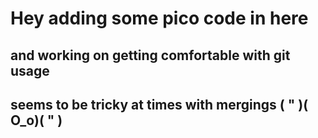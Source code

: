 # Hey adding some pico code in here

## and working on getting comfortable with git usage

## seems  to be tricky at times with mergings ( " )( O_o)( " )
